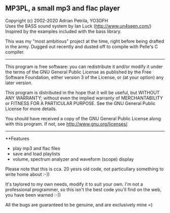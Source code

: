 ## MP3PL, a small mp3 and flac player

Copyright (c) 2002-2020 Adrian Petrila, YO3GFH<br>
Uses the BASS sound system by Ian Luck (http://www.un4seen.com/)<br>
Inspired by the examples included with the bass library.

This was my "most ambitious" project at the time, right before being
drafted in the army. Dugged out recently and dusted off to compile with
Pelle's C compiler.

-------

This program is free software: you can redistribute it and/or modify
it under the terms of the GNU General Public License as published by
the Free Software Foundation, either version 3 of the License, or
(at your option) any later version.

This program is distributed in the hope that it will be useful,
but WITHOUT ANY WARRANTY; without even the implied warranty of
MERCHANTABILITY or FITNESS FOR A PARTICULAR PURPOSE.  See the
GNU General Public License for more details.

You should have received a copy of the GNU General Public License
along with this program.  If not, see <http://www.gnu.org/licenses/>.

-------

**Features

* play mp3 and flac files
* save and load playlists
* volume, spectrum analyzer and waveform (scope) display

Please note that this is cca. 20 yesrs old code, not particullary something
to write home about :-))

It's taylored to my own needs, modify it to suit your own. I'm not a professional programmer,
so this isn't the best code you'll find on the web, you have been warned :-))

All the bugs are guaranteed to be genuine, and are exclusively mine =)
